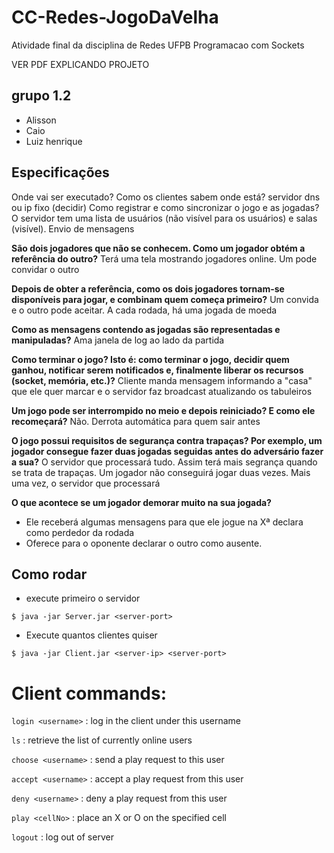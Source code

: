 # CC-Redes-JogoDaVelha
Atividade final da disciplina de Redes UFPB Programacao com Sockets

VER PDF EXPLICANDO PROJETO


## grupo 1.2
- Alisson
- Caio
- Luiz henrique


## Especificações
Onde vai ser executado? Como os clientes sabem onde está?
servidor dns ou ip fixo (decidir)
Como registrar e como sincronizar o jogo e as jogadas?
O servidor tem uma lista de usuários (não visível para os usuários) e salas (visível). Envio de mensagens

**São dois jogadores que não se conhecem. Como um jogador obtém a referência do outro?**
Terá uma tela mostrando jogadores online. Um pode convidar o outro


**Depois de obter a referência, como os dois jogadores tornam-se disponíveis para jogar, e combinam quem começa primeiro?**
Um convida e o outro pode aceitar.
A cada rodada, há uma jogada de moeda

**Como as mensagens contendo as jogadas são representadas e manipuladas?**
Ama janela de log ao lado da partida


**Como terminar o jogo? Isto é: como terminar o jogo, decidir quem ganhou, notificar serem notificados e, finalmente liberar os recursos (socket, memória, etc.)?**
Cliente manda mensagem informando a "casa" que ele quer marcar e o servidor faz broadcast atualizando os tabuleiros



**Um jogo pode ser interrompido no meio e depois reiniciado? E como ele recomeçará?**
Não. Derrota automática para quem sair antes

**O jogo possui requisitos de segurança contra trapaças? Por exemplo, um jogador consegue fazer duas jogadas seguidas antes do adversário fazer a sua?**
O servidor que processará tudo. Assim terá mais segrança quando se trata de trapaças.
Um jogador não conseguirá jogar duas vezes. Mais uma vez, o servidor que processará

**O que acontece se um jogador demorar muito na sua jogada?**
- Ele receberá algumas mensagens para que ele jogue na Xª declara como perdedor da rodada
- Oferece para o oponente declarar o outro como ausente.

## Como rodar

- execute primeiro o servidor
```
$ java -jar Server.jar <server-port>
```


- Execute quantos clientes quiser
```
$ java -jar Client.jar <server-ip> <server-port>
```


Client commands:
================

`login <username>` : log in the client under this username

`ls` : retrieve the list of currently online users

`choose <username>` : send a play request to this user

`accept <username>` : accept a play request from this user

`deny <username>` : deny a play request from this user

`play <cellNo>` : place an X or O on the specified cell

`logout` : log out of server
